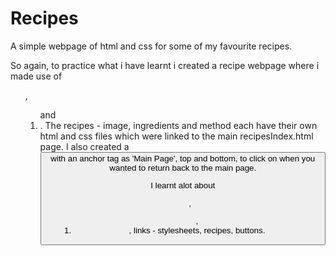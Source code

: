# Recipes
A simple webpage of html and css for some of my favourite recipes.

So again, to practice what i have learnt i created a recipe webpage where i made use of <ul>, <ol> and <li>.
The recipes - image, ingredients and method each have their own html and css files which were linked to the main recipesIndex.html page. I also created a <button> with an anchor tag as 'Main Page', top and bottom, to click on when you wanted to return back to the main page.

I learnt alot about <ul>, <ol>, <li>, links - stylesheets, recipes, buttons.
